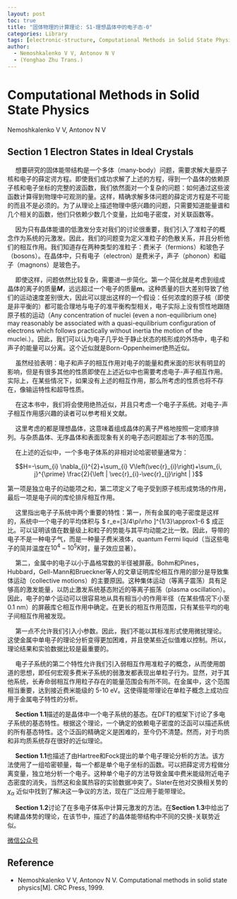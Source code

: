 ```yaml
---
layout: post
toc: true
title: "固体物理的计算理论: S1-理想晶体中的电子态-0"
categories: Library
tags: [electronic-structure, Computational Methods in Solid State Physics]
author:
  - Nemoshkalenko V V, Antonov N V
  - (Yonghao Zhu Trans.)
---
```




# Computational Methods in Solid State Physics

Nemoshkalenko V V, Antonov N V

## Section 1 Electron States in Ideal Crystals

&emsp; 想要研究的固体能带结构是一个多体（many-body）问题，需要求解大量原子核和电子的薛定谔方程。即使我们成功求解了上述的方程，得到一个晶体的依赖原子核和电子坐标的完整的波函数，我们依然面对一个复杂的问题：如何通过这些波函数计算得到物理中可观测的量。这样，精确求解多体问题的薛定谔方程是不可能的而且不是必须的。为了从理论上描述物理中感兴趣的问题，只需要知道能量谱和几个相关的函数，他们只依赖少数几个变量，比如电子密度，对关联函数等。

&emsp; 因为只有晶体能谱的低激发分支对我们的讨论很重要，我们引入了准粒子的概念作为系统的元激发。因此，我们的问题变为定义准粒子的色散关系，并且分析他们的相互作用。我们知道存在两种类型的准粒子：费米子（fermions）和玻色子（bosons）。在晶体中，只有电子（electron）是费米子，声子（phonon）和磁子（magnons）是玻色子。

&emsp; 即使这样，问题依然比较复杂，需要进一步简化。第一个简化就是考虑到组成晶体的离子的质量***M***，远远超过一个电子的质量***m***。这种质量的巨大差别导致了他们的运动速度差别很大，因此可以提出这样的一个假设：任何浓度的原子核（即使是非平衡的）都可能合理地与电子的准平衡构型相关，电子实际上没有惯性地跟随原子核的运动（Any concentration of nuclei (even a non-equilibrium one) may reasonably be associated with a quasi-equilibrium configuration of electrons which follows practically without inertia the motion of the muclei.）。因此，我们可以认为电子几乎处于静止状态的核形成的外场中，电子和声子的能量可以分离。这个近似就是Born-Oppenheimer绝热近似。

&emsp; 虽然经验表明：电子和声子的相互作用对电子的能量和费米面的形状有明显的影响，但是有很多其他的性质即使在上述近似中也需要考虑电子-声子相互作用。实际上，在某些情况下，如果没有上述的相互作用，那么所考虑的性质也将不存在，像输运特性和超导性质。

&emsp; 在这本书中，我们将会使用绝热近似，并且只考虑一个电子子系统。对电子-声子相互作用感兴趣的读者可以参考相关文献。

&emsp; 这里考虑的都是理想晶体，这意味着组成晶体的离子严格地按照一定顺序排列。与杂质晶体、无序晶体和表面现象有关的电子态问题超出了本书的范围。

&emsp; 在上述的近似中，一个多电子体系的非相对论哈密顿量通常为：

$$H=-\sum_{i} \nabla_{i}^{2}+\sum_{i} V\left(\vec{r}_{i}\right)+\sum_{i, j}^{\prime} \frac{2}{\left | \vec{r}_{i}-\vec{r}_{j}\right | }$$

第一项是独立电子的动能项之和，第二项定义了电子受到原子核形成势场的作用，最后一项是电子间的库伦排斥相互作用。

&emsp; 这里指出电子子系统中两个重要的特性：第一，所有金属的电子密度是这样的，系统中一个电子的平均体积与 $ r_e=[3/4\pi\rho ]^{1/3}\approx1-6 $  成正比。可以证明该值在数量级上和粒子的势能与其平均动能之比一致。因此，导带的电子不是一种电子气，而是一种量子费米液体，quantum Fermi liquid（当这些电子的简并温度在$10^{4}-10^{5} K$时，量子效应显著）。

&emsp; 第二，金属中的电子以小于晶格常数的半径被屏蔽。Bohm和Pines，Hubbard，Gell-Mann和Brueckner等人的文章证明库伦相互作用的部分是导致集体运动（collective motions）的主要原因。这种集体运动（等离子震荡）具有足够高的激发能量，以防止激发系统基态附近的等离子振荡（plasma oscillation）。因此，电子的单个运动可以很容易地从具有相当小的作用半径（在某些情况下小至 0.1 nm）的屏蔽库仑相互作用中确定。在更长的相互作用范围，只有某些平均的电子间相互作用被发现。

&emsp; 第一点不允许我们引入小参数。因此，我们不能以其标准形式使用微扰理论。这使金属中单电子的理论分析变得更加困难，并且使某些近似值难以控制。所以，理论结果和实验数据比较是最重要的。

&emsp; 电子子系统的第二个特性允许我们引入弱相互作用准粒子的概念，从而使用朗道的思想，即任何宏观多费米子系统的弱激发都表现出单粒子行为。显然，对于其他系统，长寿命弱相互作用粒子存在的能量范围会有所不同。在金属中，这个范围相当重要，达到接近费米能级的 5-10 eV。这使得能带理论在单粒子概念上成功应用于金属电子特性的分析。

&emsp; **Section 1.1**描述的是晶体中一个电子系统的基态。在DFT的框架下讨论了多电子系统的基态特性。根据这个理论，一个确定的依赖电子密度的泛函可以描述系统的所有基态特性。这个泛函的精确定义是困难的，至今仍不清楚。然而，对于均质和非均质系统存在很好的近似理论。

&emsp; **Section 1.1**也描述了由Hartree和Fock提出的单个电子理论分析的方法。该方法使用了一组哈密顿量，每一个都是单个电子坐标的函数。可以把薛定谔方程做分离变量，独立地分析一个电子。这种单个电子的方法导致金属中费米能级附近电子态密度的消失，当然这和金属热容的实验数据冲突了。Slater在他对交换相关势的$\chi_\alpha$ 近似中找到了解决这一争议的方法，现在广泛应用于能带理论。

&emsp; **Section 1.2**讨论了在多电子体系中计算元激发的方法。在**Section 1.3**中给出了构建晶体势的理论，在该节中，描述了的晶体能带结构中不同的交换-关联势近似。


[微信公众号](https://mp.weixin.qq.com/s/E6zgkWl8lhHqnegQU5sgEQ "Computational Methods in Solid State Physics: Section 1 Electron States in Ideal Crystals")

## Reference
- Nemoshkalenko V V, Antonov N V. Computational methods in solid state physics[M]. CRC Press, 1999.
  